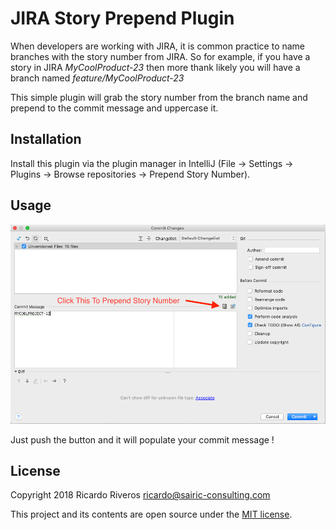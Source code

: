 # JIRA Story Prepend Plugin

When developers are working with JIRA, it is common practice to name branches with the story number
from JIRA. So for example, if you have a story in JIRA _MyCoolProduct-23_ then more thank likely you 
will have a branch named _feature/MyCoolProduct-23_

This simple plugin will grab the story number from the branch name and prepend to the commit message and uppercase it. 

## Installation
Install this plugin via the plugin manager in IntelliJ (File &rarr; Settings &rarr; Plugins &rarr; Browse repositories &rarr; Prepend Story Number).

## Usage

![Screenshot](screenshot.png)

Just push the button and it will populate your commit message !

## License

Copyright 2018 Ricardo Riveros <ricardo@sairic-consulting.com>  

This project and its contents are open source under the [MIT license](LICENSE.txt).